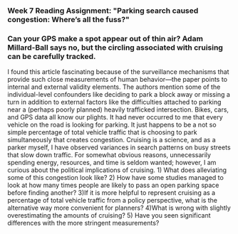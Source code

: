 ### Week 7 Reading Assignment: "Parking search caused congestion: Where’s all the fuss?"

### Can your GPS make a spot appear out of thin air? Adam Millard-Ball says no, but the circling associated with cruising can be carefully tracked. 

I found this article fascinating because of the surveillance mechanisms that provide such close measurements of human behavior—the paper points to internal and external validity elements. The authors mention some of the individual-level confounders like deciding to park a block away or missing a turn in addition to external factors like the difficulties attached to parking near a (perhaps poorly planned) heavily trafficked intersection. Bikes, cars, and GPS data all know our plights. It had never occurred to me that every vehicle on the road is looking for parking. It just happens to be a not so simple percentage of total vehicle traffic that is choosing to park simultaneously that creates congestion. Cruising is a science, and as a parker myself, I have observed variances in search patterns on busy streets that slow down traffic. For somewhat obvious reasons, unnecessarily spending energy, resources, and time is seldom wanted; however, I am curious about the political implications of cruising. 1) What does alleviating some of this congestion look like? 2) How have some studies managed to look at how many times people are likely to pass an open parking space before finding another? 3)If it is more helpful to represent cruising as a percentage of total vehicle traffic from a policy perspective, what is the alternative way more convenient for planners? 4)What is wrong with slightly overestimating the amounts of cruising? 5) Have you seen significant differences with the more stringent measurements?
